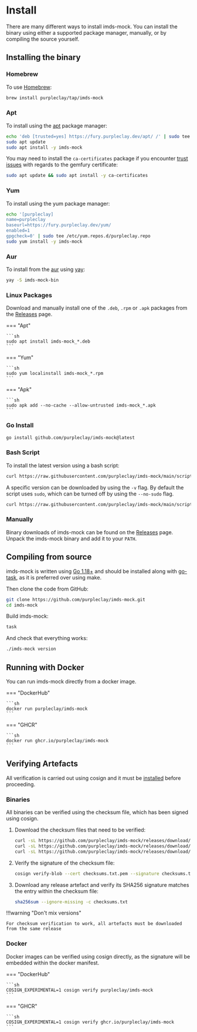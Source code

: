 # Install

There are many different ways to install imds-mock. You can install the binary using either a supported package manager, manually, or by compiling the source yourself.

## Installing the binary

### Homebrew

To use [Homebrew](https://brew.sh/):

```sh
brew install purpleclay/tap/imds-mock
```

### Apt

To install using the [apt](https://ubuntu.com/server/docs/package-management) package manager:

```sh
echo 'deb [trusted=yes] https://fury.purpleclay.dev/apt/ /' | sudo tee /etc/apt/sources.list.d/purpleclay.list
sudo apt update
sudo apt install -y imds-mock
```

You may need to install the `ca-certificates` package if you encounter [trust issues](https://gemfury.com/help/could-not-verify-ssl-certificate/) with regards to the gemfury certificate:

```sh
sudo apt update && sudo apt install -y ca-certificates
```

### Yum

To install using the yum package manager:

```sh
echo '[purpleclay]
name=purpleclay
baseurl=https://fury.purpleclay.dev/yum/
enabled=1
gpgcheck=0' | sudo tee /etc/yum.repos.d/purpleclay.repo
sudo yum install -y imds-mock
```

### Aur

To install from the [aur](https://archlinux.org/) using [yay](https://github.com/Jguer/yay):

```sh
yay -S imds-mock-bin
```

### Linux Packages

Download and manually install one of the `.deb`, `.rpm` or `.apk` packages from the [Releases](https://github.com/purpleclay/imds-mock/releases) page.

=== "Apt"

    ```sh
    sudo apt install imds-mock_*.deb
    ```

=== "Yum"

    ```sh
    sudo yum localinstall imds-mock_*.rpm
    ```

=== "Apk"

    ```sh
    sudo apk add --no-cache --allow-untrusted imds-mock_*.apk
    ```

### Go Install

```sh
go install github.com/purpleclay/imds-mock@latest
```

### Bash Script

To install the latest version using a bash script:

```sh
curl https://raw.githubusercontent.com/purpleclay/imds-mock/main/scripts/install | bash
```

A specific version can be downloaded by using the `-v` flag. By default the script uses `sudo`, which can be turned off by using the `--no-sudo` flag.

```sh
curl https://raw.githubusercontent.com/purpleclay/imds-mock/main/scripts/install | bash -s -- -v v0.1.0 --no-sudo
```

### Manually

Binary downloads of imds-mock can be found on the [Releases](https://github.com/purpleclay/imds-mock/releases) page. Unpack the imds-mock binary and add it to your `PATH`.

## Compiling from source

imds-mock is written using [Go 1.18+](https://go.dev/doc/install) and should be installed along with [go-task](https://taskfile.dev/#/installation), as it is preferred over using make.

Then clone the code from GitHub:

```sh
git clone https://github.com/purpleclay/imds-mock.git
cd imds-mock
```

Build imds-mock:

```sh
task
```

And check that everything works:

```sh
./imds-mock version
```

## Running with Docker

You can run imds-mock directly from a docker image.

=== "DockerHub"

    ```sh
    docker run purpleclay/imds-mock
    ```

=== "GHCR"

    ```sh
    docker run ghcr.io/purpleclay/imds-mock
    ```

## Verifying Artefacts

All verification is carried out using cosign and it must be [installed](https://docs.sigstore.dev/cosign/installation) before proceeding.

### Binaries

All binaries can be verified using the checksum file, which has been signed using cosign.

1. Download the checksum files that need to be verified:

   ```sh
   curl -sL https://github.com/purpleclay/imds-mock/releases/download/v0.1.0/checksums.txt -O
   curl -sL https://github.com/purpleclay/imds-mock/releases/download/v0.1.0/checksums.txt.sig -O
   curl -sL https://github.com/purpleclay/imds-mock/releases/download/v0.1.0/checksums.txt.pem -O
   ```

1. Verify the signature of the checksum file:

   ```sh
   cosign verify-blob --cert checksums.txt.pem --signature checksums.txt.sig checksums.txt
   ```

1. Download any release artefact and verify its SHA256 signature matches the entry within the checksum file:

   ```sh
   sha256sum --ignore-missing -c checksums.txt
   ```

!!!warning "Don't mix versions"

    For checksum verification to work, all artefacts must be downloaded from the same release

### Docker

Docker images can be verified using cosign directly, as the signature will be embedded within the docker manifest.

=== "DockerHub"

    ```sh
    COSIGN_EXPERIMENTAL=1 cosign verify purpleclay/imds-mock
    ```

=== "GHCR"

    ```sh
    COSIGN_EXPERIMENTAL=1 cosign verify ghcr.io/purpleclay/imds-mock
    ```
